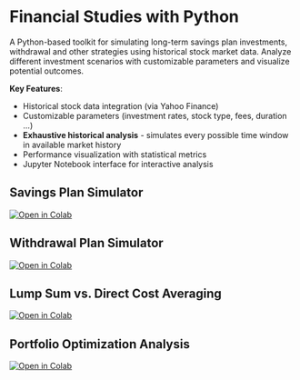 # Financial Studies with Python

A Python-based toolkit for simulating long-term savings plan investments, withdrawal and other strategies using historical stock market data. Analyze different investment scenarios with customizable parameters and visualize potential outcomes.

**Key Features**:
- Historical stock data integration (via Yahoo Finance)
- Customizable parameters (investment rates, stock type, fees, duration ...)
- **Exhaustive historical analysis** - simulates every possible time window in available market history
- Performance visualization with statistical metrics
- Jupyter Notebook interface for interactive analysis

## Savings Plan Simulator
[![Open in Colab](https://colab.research.google.com/assets/colab-badge.svg)](https://colab.research.google.com/github/nezmotic/financial_studies/blob/master/notebooks/savings_plan.ipynb)

## Withdrawal Plan Simulator
[![Open in Colab](https://colab.research.google.com/assets/colab-badge.svg)](https://colab.research.google.com/github/nezmotic/financial_studies/blob/master/notebooks/withdrawal_plan.ipynb)

## Lump Sum vs. Direct Cost Averaging
[![Open in Colab](https://colab.research.google.com/assets/colab-badge.svg)](https://colab.research.google.com/github/nezmotic/financial_studies/blob/master/notebooks/lumpsum_vs_dca.ipynb)

## Portfolio Optimization Analysis
[![Open in Colab](https://colab.research.google.com/assets/colab-badge.svg)](https://colab.research.google.com/github/nezmotic/financial_studies/blob/master/notebooks/portfolio_analysis.ipynb)